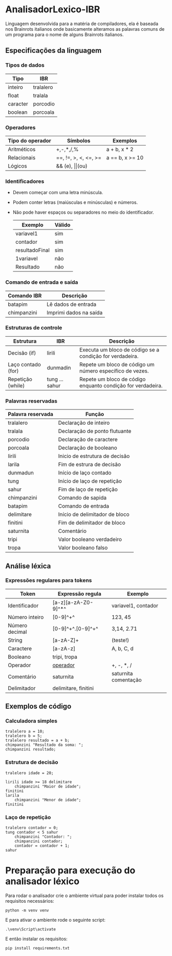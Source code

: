 # AnalisadorLexico-IBR
Linguagem desenvolvida para a matéria de compiladores, ela é baseada nos Brainrots italianos onde basicamente alteramos as palavras comuns de um programa para o nome de alguns Brainrots italianos.
## Especificações da linguagem
### Tipos de dados
|Tipo|IBR|
|---|---|
|inteiro|tralalero|
|float|tralala
|caracter|porcodio|
|boolean|porcoala|
### Operadores
|Tipo do operador|Símbolos|Exemplos|
|---|---|---|
Aritméticos|+,-,*,/,%| a + b, x * 2
Relacionais| ==, !=, >, <, <=, >=| a == b, x >= 10
Lógicos| && (e), \|\|(ou)|
### Identificadores
- Devem começar com uma letra minúscula.
- Podem conter letras (maiúsculas e minúsculas) e números.
- Não pode haver espaços ou separadores no meio do identificador.

    |Exemplo|Válido|
    |---|---|
    |variavel1|sim|
    |contador|sim|
    |resultadoFinal|sim|
    |1variavel|não|
    |Resultado|não|
### Comando de entrada e saída
|Comando IBR|Descrição|
|---|---|
batapim|Lê dados de entrada
chimpanzini|Imprimi dados na saída
### Estruturas de controle
|Estrutura|IBR|Descrição
|---|---|---|
Decisão (if)|lirili|Executa um bloco de código se a condição for verdadeira.
Laço contado (for)|dunmadin|Repete um bloco de código um número específico de vezes.
Repetição (while)|tung ... sahur|Repete um bloco de código enquanto condição for verdadeira.
### Palavras reservadas
Palavra reservada|Função
---|---
tralalero|Declaração de inteiro
tralala|Declaração de ponto flutuante
porcodio|Declaração de caractere
porcoala|Declaração de booleano
lirili|Inicio de estrutura de decisão
larila|Fim de estrura de decisão
dunmadun|Início de laço contado
tung|Início de laço de repetição
sahur|Fim de laço de repetição
chimpanzini|Comando de sapida
batapim|Comando de entrada
delimitare|Início de delimitador de bloco
finitini|Fim de delimitador de bloco
saturnita| Comentário
tripi|Valor booleano verdadeiro
tropa|Valor booleano falso
## Análise léxica
### Expressões regulares para tokens
Token|Expressão regula|Exemplo
---|---|---
Identificador|\[a-z][a-zA-Z0-9]^*^|variavel1, contador
Número inteiro|\[0-9]^+^|123, 45
Número decimal|\[0-9]^+^.\[0-9]^+^|3,14, 2.71
String|[a-zA-Z]+|(teste!)
Caractere|\[a-zA-z]|A, b, C, d
Booleano|tripi, tropa
Operador|[operador](README.md/#operadores)|+, -, *, /
Comentário|saturnita|saturnita comentação
Delimitador| delimitare, finitini
## Exemplos de código
### Calculadora simples
    tralelero a = 10;
    tralelero b = 5;
    tralelero resultado = a + b;
    chimpanzini "Resultado da soma: ";
    chimpanzini resultado;
### Estrutura de decisão
    tralelero idade = 20;

    lirili idade >= 18 delimitare
        chimpanzini "Maior de idade";
    finitini
    larila
        chimpanzini "Menor de idade";
    finitini
### Laço de repetição
    tralelero contador = 0;
    tung contador < 5 sahur
        chimpanzini "Contador: ";
        chimpanzini contador;
        contador = contador + 1;
    sahur
# Preparação para execução do analisador léxico
Para rodar o analisador crie o ambiente virtual para poder instalar todos os requisitos necessários:
```
python -m venv venv
```
E para ativar o ambiente rode o seguinte script:
```
.\venv\Script\activate
```
E então instalar os requisitos:
```
pip install requirements.txt
```
